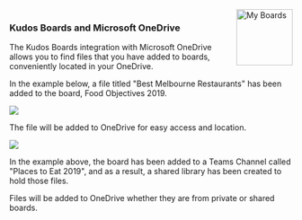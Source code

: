 <img style="float: right" src="/assets/images/boards-logo.jpg" height="100" alt="My Boards" />

### Kudos Boards and Microsoft OneDrive

The Kudos Boards integration with Microsoft OneDrive allows you to find files that you have added to boards, conveniently located in your OneDrive.

In the example below, a file titled "Best Melbourne Restaurants" has been added to the board, Food Objectives 2019.

![](/assets/boards/onedrive1.png)  

The file will be added to OneDrive for easy access and location.

![](/assets/boards/onedrive2.png)

In the example above, the board has been added to a Teams Channel called "Places to Eat 2019", and as a result, a shared library has been created to hold those files.

Files will be added to OneDrive whether they are from private or shared boards. 
